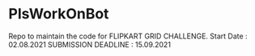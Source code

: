 # PlsWorkOnBot
Repo to maintain the code for FLIPKART GRID CHALLENGE.
Start Date : 02.08.2021
SUBMISSION DEADLINE : 15.09.2021

